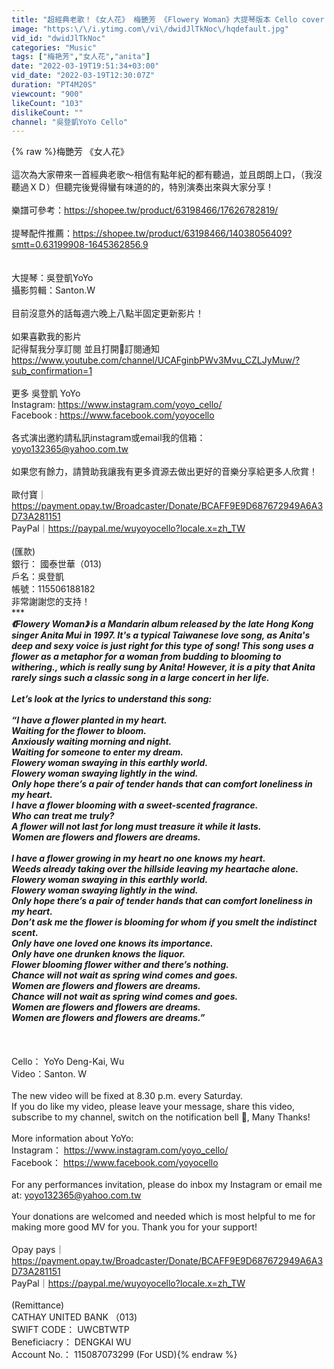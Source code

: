 ```yaml
---
title: "超經典老歌！《女人花》 梅艷芳 《Flowery Woman》大提琴版本 Cello cover 『cover by YoYo Cello』 【經典華語歌系列】"
image: "https:\/\/i.ytimg.com\/vi\/dwidJlTkNoc\/hqdefault.jpg"
vid_id: "dwidJlTkNoc"
categories: "Music"
tags: ["梅艳芳","女人花","anita"]
date: "2022-03-19T19:51:34+03:00"
vid_date: "2022-03-19T12:30:07Z"
duration: "PT4M20S"
viewcount: "900"
likeCount: "103"
dislikeCount: ""
channel: "吳登凱YoYo Cello"
---
```

{% raw %}梅艷芳 《女人花》 <br /><br />這次為大家帶來一首經典老歌～相信有點年紀的都有聽過，並且朗朗上口，（我沒聽過ＸＤ）但聽完後覺得蠻有味道的的，特別演奏出來與大家分享！<br /><br />樂譜可參考：<a rel="nofollow" target="blank" href="https://shopee.tw/product/63198466/17626782819/">https://shopee.tw/product/63198466/17626782819/</a><br /><br />提琴配件推薦：<a rel="nofollow" target="blank" href="https://shopee.tw/product/63198466/14038056409?smtt=0.63199908-1645362856.9">https://shopee.tw/product/63198466/14038056409?smtt=0.63199908-1645362856.9</a><br /><br /><br />大提琴：吳登凱YoYo <br />攝影剪輯：Santon.W<br /><br />目前沒意外的話每週六晚上八點半固定更新影片！<br /><br />如果喜歡我的影片<br />記得幫我分享訂閱 並且打開🔔訂閱通知<br /><a rel="nofollow" target="blank" href="https://www.youtube.com/channel/UCAFginbPWv3Mvu_CZLJyMuw/?sub_confirmation=1">https://www.youtube.com/channel/UCAFginbPWv3Mvu_CZLJyMuw/?sub_confirmation=1</a><br /><br />更多 吳登凱 YoYo <br />Instagram: <a rel="nofollow" target="blank" href="https://www.instagram.com/yoyo_cello/">https://www.instagram.com/yoyo_cello/</a><br />Facebook : <a rel="nofollow" target="blank" href="https://www.facebook.com/yoyocello">https://www.facebook.com/yoyocello</a><br /><br />各式演出邀約請私訊instagram或email我的信箱：<br />yoyo132365@yahoo.com.tw<br /><br />如果您有餘力，請贊助我讓我有更多資源去做出更好的音樂分享給更多人欣賞！ <br /><br />歐付寶｜<a rel="nofollow" target="blank" href="https://payment.opay.tw/Broadcaster/Donate/BCAFF9E9D687672949A6A3D73A281151">https://payment.opay.tw/Broadcaster/Donate/BCAFF9E9D687672949A6A3D73A281151</a><br />PayPal｜<a rel="nofollow" target="blank" href="https://paypal.me/wuyoyocello?locale.x=zh_TW">https://paypal.me/wuyoyocello?locale.x=zh_TW</a><br /><br /> (匯款)<br />銀行： 國泰世華（013)<br />戶名：吳登凱<br />帳號：115506188182<br />非常謝謝您的支持！<br />************************************<br />《Flowery Woman》 is a Mandarin album released by the late Hong Kong singer Anita Mui in 1997. It's a typical Taiwanese love song, as Anita's deep and sexy voice is just right for this type of song! This song uses a flower as a metaphor for a woman from budding to blooming to withering., which is really sung by Anita! However, it is a pity that Anita rarely sings such a classic song in a large concert in her life.<br /><br />Let’s look at the lyrics to understand this song:<br /><br />“I have a flower planted in my heart.<br />Waiting for the flower to bloom.<br />Anxiously waiting morning and night.<br />Waiting for someone to enter my dream.<br />Flowery woman swaying in this earthly world. <br />Flowery woman swaying lightly in the wind.<br />Only hope there’s a pair of tender hands that can comfort loneliness in my heart.<br />I have a flower blooming with a sweet-scented fragrance.<br />Who can treat me truly?<br />A flower will not last for long must treasure it while it lasts.<br />Women are flowers and flowers are dreams.<br /><br />I have a flower growing in my heart no one knows my heart.<br />Weeds already taking over the hillside leaving my heartache alone.<br />Flowery woman swaying in this earthly world. <br />Flowery woman swaying lightly in the wind.<br />Only hope there’s a pair of tender hands that can comfort loneliness in my heart.<br />Don’t ask me the flower is blooming for whom if you smelt the indistinct scent.<br />Only have one loved one knows its importance.<br />Only have one drunken knows the liquor.<br />Flower blooming flower wither and there’s nothing.<br />Chance will not wait as spring wind comes and goes.<br />Women are flowers and flowers are dreams.<br />Chance will not wait as spring wind comes and goes.<br />Women are flowers and flowers are dreams.<br />Women are flowers and flowers are dreams.”<br /><br />*********************************<br /><br />Cello： YoYo Deng-Kai, Wu <br />Video：Santon. W <br /><br />The new video will be fixed at 8.30 p.m. every Saturday.<br />If you do like my video, please leave your message,  share this video, subscribe to my channel,  switch on the notification bell 🔔,   Many Thanks!<br /><br />More information about YoYo: <br />Instagram： <a rel="nofollow" target="blank" href="https://www.instagram.com/yoyo_cello/">https://www.instagram.com/yoyo_cello/</a><br />Facebook： <a rel="nofollow" target="blank" href="https://www.facebook.com/yoyocello">https://www.facebook.com/yoyocello</a><br /><br />For any performances invitation, please do inbox my Instagram or email me at: yoyo132365@yahoo.com.tw<br /><br />Your donations are welcomed and needed which is most helpful to me for making more good MV for you. Thank you for your support!<br /><br />Opay pays｜<a rel="nofollow" target="blank" href="https://payment.opay.tw/Broadcaster/Donate/BCAFF9E9D687672949A6A3D73A281151">https://payment.opay.tw/Broadcaster/Donate/BCAFF9E9D687672949A6A3D73A281151</a><br />PayPal｜<a rel="nofollow" target="blank" href="https://paypal.me/wuyoyocello?locale.x=zh_TW">https://paypal.me/wuyoyocello?locale.x=zh_TW</a><br /><br />(Remittance)<br />CATHAY UNITED BANK （013)<br />SWIFT CODE： UWCBTWTP<br />Beneficiacry： DENGKAI WU<br />Account No.： 115087073299  (For USD){% endraw %}
